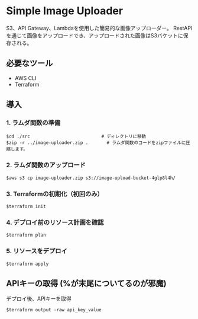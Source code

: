 # Simple Image Uploader
S3、API Gateway、Lambdaを使用した簡易的な画像アップローダー。
RestAPIを通じて画像をアップロードでき、アップロードされた画像はS3バケットに保存される。

## 必要なツール
- AWS CLI
- Terraform

## 導入

### 1. ラムダ関数の準備
```
$cd ./src                           # ディレクトリに移動
$zip -r ../image-uploader.zip .       # ラムダ関数のコードをzipファイルに圧縮します。
```


### 2. ラムダ関数のアップロード
```
$aws s3 cp image-uploader.zip s3://image-upload-bucket-4glp8l4h/
```

### 3. Terraformの初期化（初回のみ）
```
$terraform init
```

### 4. デプロイ前のリソース計画を確認
```
$terraform plan
```

### 5. リソースをデプロイ
```
$terraform apply
```


## APIキーの取得 (%が末尾についてるのが邪魔)
デプロイ後、APIキーを取得
```
$terraform output -raw api_key_value
```